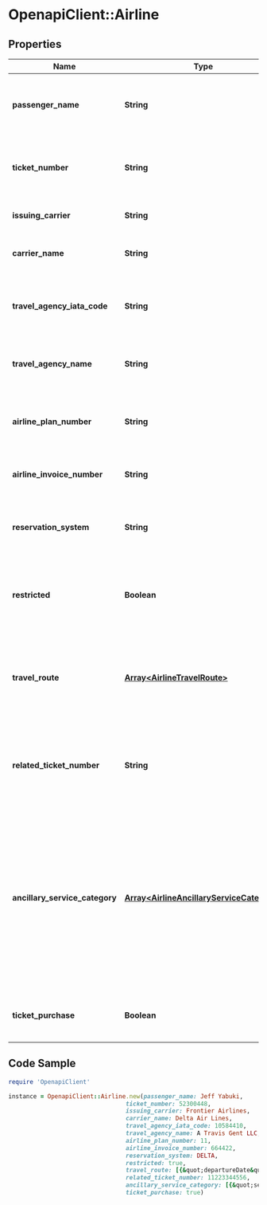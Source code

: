 # OpenapiClient::Airline

## Properties

Name | Type | Description | Notes
------------ | ------------- | ------------- | -------------
**passenger_name** | **String** | The passenger name associated with the transaction. | [optional] 
**ticket_number** | **String** | The airline ticket number associated with the transaction. | [optional] 
**issuing_carrier** | **String** | The carrier that issued the ticket. | [optional] 
**carrier_name** | **String** | The carrier associated with the transaction. | [optional] 
**travel_agency_iata_code** | **String** | The IATA code associated with the travel agency. | [optional] 
**travel_agency_name** | **String** | The business name of the travel agency. | [optional] 
**airline_plan_number** | **String** | The airline plan number associated with the transaction. | [optional] 
**airline_invoice_number** | **String** | The invoice number used by the airline. | [optional] 
**reservation_system** | **String** | The reservation system used to create the ticket. | [optional] 
**restricted** | **Boolean** | If the transaction is associated with a restricted class fare. | [optional] 
**travel_route** | [**Array&lt;AirlineTravelRoute&gt;**](AirlineTravelRoute.md) | Array containing up to 4 items that describe the route associated with the transaction. | [optional] 
**related_ticket_number** | **String** | The number of any other tickets associated with the transaction ticket. | [optional] 
**ancillary_service_category** | [**Array&lt;AirlineAncillaryServiceCategory&gt;**](AirlineAncillaryServiceCategory.md) | Identify the purchase of ancillary goods or services with a false value. If this element is not provided, the transaction is assumed to be a purchase of an airline ticket. | [optional] 
**ticket_purchase** | **Boolean** | Identifies if the transaction is a ticket purchase. | [optional] 

## Code Sample

```ruby
require 'OpenapiClient'

instance = OpenapiClient::Airline.new(passenger_name: Jeff Yabuki,
                                 ticket_number: 52300448,
                                 issuing_carrier: Frontier Airlines,
                                 carrier_name: Delta Air Lines,
                                 travel_agency_iata_code: 10584410,
                                 travel_agency_name: A Travis Gent LLC,
                                 airline_plan_number: 11,
                                 airline_invoice_number: 664422,
                                 reservation_system: DELTA,
                                 restricted: true,
                                 travel_route: [{&quot;departureDate&quot;:&quot;2018-01-28&quot;,&quot;origin&quot;:&quot;MIA&quot;,&quot;destination&quot;:&quot;ATL&quot;,&quot;carrierCode&quot;:&quot;DL&quot;,&quot;serviceClass&quot;:&quot;J&quot;,&quot;stopoverType&quot;:&quot;DIRECT&quot;,&quot;fareBasisCode&quot;:&quot;F&quot;,&quot;departureTax&quot;:75,&quot;flightNumber&quot;:&quot;765599&quot;}],
                                 related_ticket_number: 11223344556,
                                 ancillary_service_category: [{&quot;serviceCategory&quot;:&quot;BAGGAGE_FEE&quot;},{&quot;serviceCategory&quot;:&quot;CARBON_OFFSET&quot;}],
                                 ticket_purchase: true)
```


